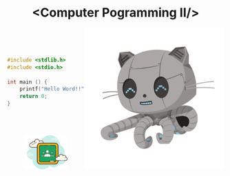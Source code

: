 <h1 align="center">&lt;Computer Pogramming II/&gt;</h1>

<div align="left" widht="100">
    <img align="right" src="./.github/Robotocat.png" width="325" alt="octodex">

<br>
<br>
<br>

```C
#include <stdlib.h>
#include <stdio.h>

int main () {
    printf("Hello Word!!");
    return 0;
}
```
</div>

<br>
<br>
<br>

<footer align="center">
    <a href="https://classroom.google.com/c/NDU4OTkwNjkyMTI4">
        <img src="../.github/classroom.png" width="100">
    </a>
</footer>
